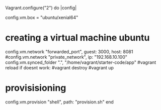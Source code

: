 Vagrant.configure("2") do |config|

  config.vm.box = "ubuntu/xenial64"
 # creating a virtual machine ubuntu 
  config.vm.network "forwarded_port", guest: 3000, host: 8081
  #config.vm.network "private_network", ip: "192.168.10.100"
  config.vm.synced_folder ".", "/home/vagrant/starter-code/app"
  #vagrant reload if doesnt work:
  #vagrant destroy
  #vagrant up
  
# provisisioning
  config.vm.provision "shell", path: "provision.sh"
end
